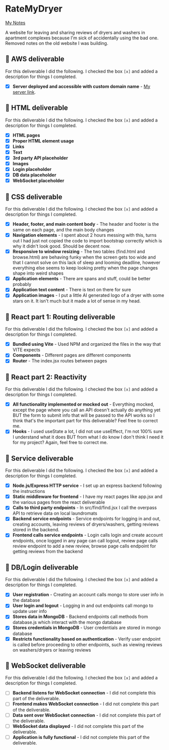 # RateMyDryer

[My Notes](notes.md)

A website for leaving and sharing reviews of dryers and washers in apartment complexes because I'm sick of accidentally using the bad one. Removed notes on the old website I was building.

## 🚀 AWS deliverable

For this deliverable I did the following. I checked the box `[x]` and added a description for things I completed.

- [x] **Server deployed and accessible with custom domain name** - [My server link](https://ratemydryer.com/).

## 🚀 HTML deliverable

For this deliverable I did the following. I checked the box `[x]` and added a description for things I completed.

- [x] **HTML pages** 
- [x] **Proper HTML element usage** 
- [x] **Links** 
- [x] **Text**
- [x] **3rd party API placeholder**
- [x] **Images**
- [x] **Login placeholder**
- [x] **DB data placeholder**
- [x] **WebSocket placeholder**

## 🚀 CSS deliverable

For this deliverable I did the following. I checked the box `[x]` and added a description for things I completed.

- [x] **Header, footer, and main content body** - The header and footer is the same on each page, and the main body changes
- [x] **Navigation elements** - I spent about 2 hours messing with this, turns out I had just not copied the code to import bootstrap correctly which is why it didn't look good. Should be decent now.
- [x] **Responsive to window resizing** - The two tables (find.html and browse.html) are behaving funky when the screen gets too wide and that I cannot solve on this lack of sleep and looming deadline, however everything else seems to keep looking pretty when the page changes shape into weird shapes
- [x] **Application elements** - There are spans and stuff, could be better probably
- [x] **Application text content** - There is text on there for sure
- [x] **Application images** - I put a little AI generated logo of a dryer with some stars on it. It isn't much but it made a lot of sense in my head.

## 🚀 React part 1: Routing deliverable

For this deliverable I did the following. I checked the box `[x]` and added a description for things I completed.

- [x] **Bundled using Vite** - Used NPM and organized the files in the way that VITE expects
- [x] **Components** - Different pages are different components
- [x] **Router** - The index.jsx routes between pages

## 🚀 React part 2: Reactivity

For this deliverable I did the following. I checked the box `[x]` and added a description for things I completed.

- [x] **All functionality implemented or mocked out** - Everything mocked, except the page where you call an API doesn't actually do anything yet BUT the form to submit info that will be passed to the API works so I think that's the important part for this deliverable? Feel free to correct me.
- [x] **Hooks** - I used useState a lot, I did not use useEffect, I'm not 100% sure I understand what it does BUT from what I do know I don't think I need it for my project? Again, feel free to correct me.

## 🚀 Service deliverable

For this deliverable I did the following. I checked the box `[x]` and added a description for things I completed.

- [x] **Node.js/Express HTTP service** - I set up an express backend following the instructions
- [x] **Static middleware for frontend** - I have my react pages like app.jsx and the various pages from the react deliverable
- [x] **Calls to third party endpoints** - In src/find/find.jsx I call the overpass API to retrieve data on local laundromats
- [x] **Backend service endpoints** - Service endpoints for logging in and out, creating accounts, leaving reviews of dryers/washers, getting reviews stored in the backend.
- [x] **Frontend calls service endpoints** - Login calls login and create account endpoints, once logged in any page can call logout, review page calls review endpoint to add a new review, browse page calls endpoint for getting reviews from the backend

## 🚀 DB/Login deliverable

For this deliverable I did the following. I checked the box `[x]` and added a description for things I completed.

- [x] **User registration** - Creating an account calls mongo to store user info in the database
- [x] **User login and logout** - Logging in and out endpoints call mongo to update user info
- [x] **Stores data in MongoDB** - Backend endpoints call methods from database.js which interact with the mongo database
- [x] **Stores credentials in MongoDB** - User credentials are stored in mongo database
- [x] **Restricts functionality based on authentication** - Verify user endpoint is called before proceeding to other endpoints, such as viewing reviews on washers/dryers or leaving reviews

## 🚀 WebSocket deliverable

For this deliverable I did the following. I checked the box `[x]` and added a description for things I completed.

- [ ] **Backend listens for WebSocket connection** - I did not complete this part of the deliverable.
- [ ] **Frontend makes WebSocket connection** - I did not complete this part of the deliverable.
- [ ] **Data sent over WebSocket connection** - I did not complete this part of the deliverable.
- [ ] **WebSocket data displayed** - I did not complete this part of the deliverable.
- [ ] **Application is fully functional** - I did not complete this part of the deliverable.
